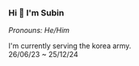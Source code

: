 ### Hi 👋 I'm Subin

_Pronouns: He/Him_  

I'm currently serving the korea army.  
26/06/23 ~ 25/12/24
